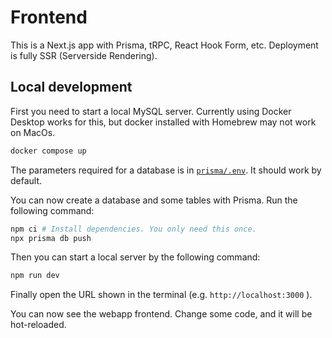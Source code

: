 # Frontend

This is a Next.js app with Prisma, tRPC, React Hook Form, etc. Deployment is fully SSR (Serverside Rendering).

## Local development

First you need to start a local MySQL server. Currently using Docker Desktop works for this, but docker installed with Homebrew may not work on MacOs.

```sh
docker compose up
```

The parameters required for a database is in [`prisma/.env`](prisma/.env). It should work by default.

You can now create a database and some tables with Prisma. Run the following command:

```sh
npm ci # Install dependencies. You only need this once.
npx prisma db push
```

Then you can start a local server by the following command:

```sh
npm run dev
```

Finally open the URL shown in the terminal (e.g. `http://localhost:3000` ).

You can now see the webapp frontend. Change some code, and it will be hot-reloaded.
